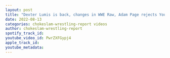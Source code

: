 ```yaml
---
layout: post
title: "Dexter Lumis is back, changes in WWE Raw, Adam Page rejects Young Bucks, CM Punk returns to AEW?"
date: 2022-08-13
categories: chokeslam-wrestling-report videos
author: chokeslam-wrestling-report
spotify_track_id: 
youtube_video_id: PwrZXFGypj4
apple_track_id: 
youtube_metadata: 
---
```

